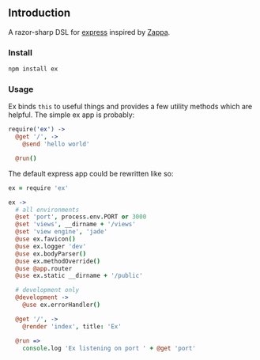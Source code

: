 ## Introduction
A razor-sharp DSL for [express][express] inspired by [Zappa][zappa].

### Install

```bash
npm install ex
```

### Usage
Ex binds `this` to useful things and provides a few utility methods which are
helpful. The simple ex app is probably:

```coffeescript
require('ex') ->
  @get '/', ->
    @send 'hello world'

  @run()
```

The default express app could be rewritten like so:

```coffeescript
ex = require 'ex'

ex ->
  # all environments
  @set 'port', process.env.PORT or 3000
  @set 'views', __dirname + '/views'
  @set 'view engine', 'jade'
  @use ex.favicon()
  @use ex.logger 'dev'
  @use ex.bodyParser()
  @use ex.methodOverride()
  @use @app.router
  @use ex.static __dirname + '/public'

  # development only
  @development ->
    @use ex.errorHandler()

  @get '/', ->
    @render 'index', title: 'Ex'

  @run =>
    console.log 'Ex listening on port ' + @get 'port'
```

[express]: http://expressjs.com
[zappa]: https://github.com/mauricemach/zappa
